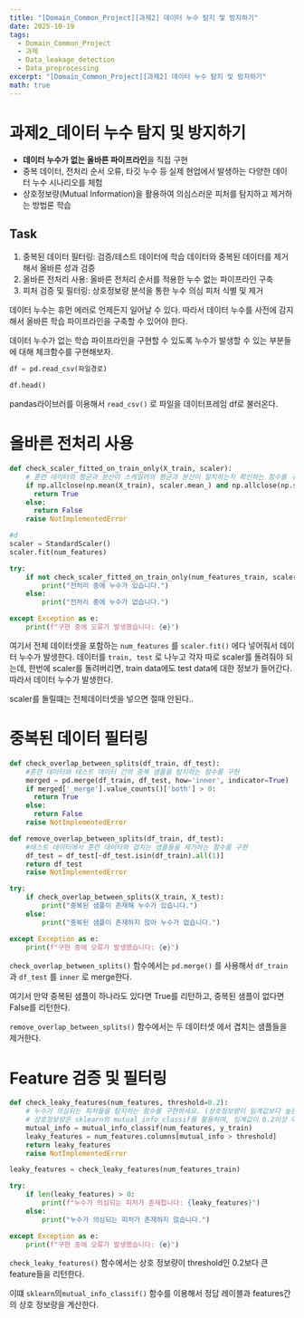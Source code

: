 ```yaml
---
title: "[Domain_Common_Project][과제2] 데이터 누수 탐지 및 방지하기"
date: 2025-10-19
tags:
  - Domain_Common_Project
  - 과제
  - Data_leakage_detection
  - Data_preprocessing
excerpt: "[Domain_Common_Project][과제2] 데이터 누수 탐지 및 방지하기"
math: true
---
```



# 과제2_데이터 누수 탐지 및 방지하기

- **데이터 누수가 없는 올바른 파이프라인**을 직접 구현
- 중복 데이터, 전처리 순서 오류, 타깃 누수 등 실제 현업에서 발생하는 다양한 데이터 누수 시나리오를 체험
- 상호정보량(Mutual Information)을 활용하여 의심스러운 피처를 탐지하고 제거하는 방법론 학습

## Task

1. 중복된 데이터 필터링: 검증/테스트 데이터에 학습 데이터와 중복된 데이터를 제거해서 올바른 성과 검증
2. 올바른 전처리 사용: 올바른 전처리 순서를 적용한 누수 없는 파이프라인 구축
3. 피처 검증 및 필터링: 상호정보량 분석을 통한 누수 의심 피처 식별 및 제거

데이터 누수는 휴먼 에러로 언제든지 일어날 수 있다. 따라서 데이터 누수를 사전에 감지해서 올바른 학습 파이프라인을 구축할 수 있어야 한다.

데이터 누수가 없는 학습 파이프라인을 구현할 수 있도록 누수가 발생할 수 있는 부분들에 대해 체크함수를 구현해보자.

```python
df = pd.read_csv(파일경로)

df.head()
```

pandas라이브러를 이용해서 `read_csv()` 로 파일을 데이터프레임 df로 불러온다.

# 올바른 전처리 사용

```python
def check_scaler_fitted_on_train_only(X_train, scaler):
    # 훈련 데이터의 평균과 분산이 스케일러의 평균과 분산이 일치하는지 확인하는 함수를 구현하세요. (일치하면 True, 아니면 False 반환)
    if np.allclose(np.mean(X_train), scaler.mean_) and np.allclose(np.std(X_train), scaler.scale_):
      return True
    else:
      return False
    raise NotImplementedError

#d
scaler = StandardScaler()
scaler.fit(num_features)

try:
    if not check_scaler_fitted_on_train_only(num_features_train, scaler):
        print("전처리 중에 누수가 있습니다.")
    else:
        print("전처리 중에 누수가 없습니다.")

except Exception as e:
    print(f"구현 중에 오류가 발생했습니다: {e}")
```

여기서 전체 데이터셋을 포함하는 `num_features` 를 `scaler.fit()` 에다 넣어줘서 데이터 누수가 발생한다. 데이터를 `train, test` 로 나누고 각자 따로 scaler를 돌려줘야 되는데, 한번에 scaler를 돌려버리면, train data에도 test data에 대한 정보가 들어간다. 따라서 데이터 누수가 발생한다.

scaler를 돌릴떄는 전체데이터셋을 넣으면 절때 안된다..

# 중복된 데이터 필터링

```python
def check_overlap_between_splits(df_train, df_test):
    #훈련 데이터와 테스트 데이터 간의 중복 샘플을 탐지하는 함수를 구현
    merged = pd.merge(df_train, df_test, how='inner', indicator=True)
    if merged['_merge'].value_counts()['both'] > 0:
      return True
    else:
      return False
    raise NotImplementedError

def remove_overlap_between_splits(df_train, df_test):
    #테스트 데이터에서 훈련 데이터와 겹치는 샘플들을 제거하는 함수를 구현
    df_test = df_test[~df_test.isin(df_train).all(1)]
    return df_test
    raise NotImplementedError

try:
    if check_overlap_between_splits(X_train, X_test):
        print("중복된 샘플이 존재해 누수가 있습니다.")
    else:
        print("중복된 샘플이 존재하지 않아 누수가 없습니다.")

except Exception as e:
    print(f"구현 중에 오류가 발생했습니다: {e}")
```

`check_overlap_between_splits()` 함수에서는 `pd.merge()` 를 사용해서 `df_train`과 `df_test` 를 `inner` 로 merge한다.

여기서 만약 중복된 샘플이 하나라도 있다면 True를 리턴하고, 중복된 샘플이 없다면 False를 리턴한다.

`remove_overlap_between_splits()` 함수에서는 두 데이터셋 에서 겹치는 샘플들을 제거한다.

# Feature 검증 및 필터링

```python
def check_leaky_features(num_features, threshold=0.2):
    # 누수가 의심되는 피처들을 탐지하는 함수를 구현하세요. (상호정보량이 임계값보다 높은 피처들 반환)
    # 상호정보량은 sklearn의 mutual_info_classif를 활용하며, 임계값이 0.2이상 이면 누수가 의심스러운 피처로 판단할 수 있습니다.
    mutual_info = mutual_info_classif(num_features, y_train)
    leaky_features = num_features.columns[mutual_info > threshold]
    return leaky_features
    raise NotImplementedError

leaky_features = check_leaky_features(num_features_train)

try:
    if len(leaky_features) > 0:
        print(f"누수가 의심되는 피처가 존재합니다: {leaky_features}")
    else:
        print("누수가 의심되는 피처가 존재하지 않습니다.")

except Exception as e:
    print(f"구현 중에 오류가 발생했습니다: {e}")
```

`check_leaky_features()` 함수에서는 상호 정보량이 threshold인 0.2보다 큰 feature들을 리턴한다.

이떄 `sklearn`의`mutual_info_classif()` 함수를 이용해서 정답 레이블과 features간의 상호 정보량을 계산한다.